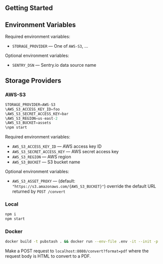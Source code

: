 ## Getting Started

## Environment Variables

Required environment variables:

- `STORAGE_PROVIDER` — One of `AWS-S3`, ...

Optional environment variables:

- `SENTRY_DSN` — Sentry.io data source name

## Storage Providers

### AWS-S3

```ts
STORAGE_PROVIDER=AWS-S3
\AWS_S3_ACCESS_KEY_ID=foo
\AWS_S3_SECRET_ACCESS_KEY=bar
\AWS_S3_REGION=us-east-2
\AWS_S3_BUCKET=assets
\npm start
```

Required environment variables:

- `AWS_S3_ACCESS_KEY_ID` — AWS access key ID
- `AWS_S3_SECRET_ACCESS_KEY` — AWS secret access key
- `AWS_S3_REGION` — AWS region
- `AWS_S3_BUCKET` — S3 bucket name

Optional environment variables:

- `AWS_S3_ASSET_PROXY` — (default: `"https://s3.amazonaws.com/{AWS_S3_BUCKET}"`) override the default URL returned by `POST /convert`

### Local

```ts
npm i
npm start
```

### Docker

```sh
docker build -t pubstash . && docker run --env-file .env -it --init -p 8080:8080 pubstash
```

Make a POST request to `localhost:8080/convert?format=pdf` where the request body is HTML to convert to a PDF.
